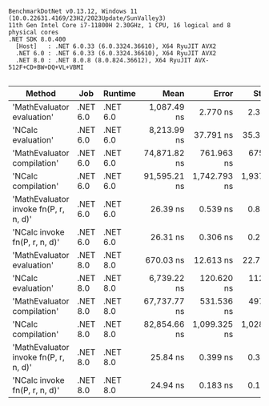```

BenchmarkDotNet v0.13.12, Windows 11 (10.0.22631.4169/23H2/2023Update/SunValley3)
11th Gen Intel Core i7-11800H 2.30GHz, 1 CPU, 16 logical and 8 physical cores
.NET SDK 8.0.400
  [Host]   : .NET 6.0.33 (6.0.3324.36610), X64 RyuJIT AVX2
  .NET 6.0 : .NET 6.0.33 (6.0.3324.36610), X64 RyuJIT AVX2
  .NET 8.0 : .NET 8.0.8 (8.0.824.36612), X64 RyuJIT AVX-512F+CD+BW+DQ+VL+VBMI


```
| Method                                | Job      | Runtime  | Mean         | Error        | StdDev       | Gen0   | Gen1   | Allocated |
|-------------------------------------- |--------- |--------- |-------------:|-------------:|-------------:|-------:|-------:|----------:|
| &#39;MathEvaluator evaluation&#39;            | .NET 6.0 | .NET 6.0 |  1,087.49 ns |     2.770 ns |     2.313 ns | 0.1125 |      - |    1432 B |
| &#39;NCalc evaluation&#39;                    | .NET 6.0 | .NET 6.0 |  8,213.99 ns |    37.791 ns |    35.350 ns | 0.2899 |      - |    3736 B |
| &#39;MathEvaluator compilation&#39;           | .NET 6.0 | .NET 6.0 | 74,871.82 ns |   761.963 ns |   675.460 ns | 0.4883 | 0.2441 |    7540 B |
| &#39;NCalc compilation&#39;                   | .NET 6.0 | .NET 6.0 | 91,595.21 ns | 1,742.793 ns | 1,937.110 ns | 0.6104 | 0.2441 |    8542 B |
| &#39;MathEvaluator invoke fn(P, r, n, d)&#39; | .NET 6.0 | .NET 6.0 |     26.39 ns |     0.539 ns |     0.839 ns | 0.0032 |      - |      40 B |
| &#39;NCalc invoke fn(P, r, n, d)&#39;         | .NET 6.0 | .NET 6.0 |     26.31 ns |     0.306 ns |     0.286 ns | 0.0032 |      - |      40 B |
| &#39;MathEvaluator evaluation&#39;            | .NET 8.0 | .NET 8.0 |    670.03 ns |    12.613 ns |    22.743 ns | 0.1135 |      - |    1432 B |
| &#39;NCalc evaluation&#39;                    | .NET 8.0 | .NET 8.0 |  6,739.22 ns |   120.620 ns |   112.828 ns | 0.2899 |      - |    3688 B |
| &#39;MathEvaluator compilation&#39;           | .NET 8.0 | .NET 8.0 | 67,737.77 ns |   531.536 ns |   497.199 ns | 0.4883 | 0.3662 |    7540 B |
| &#39;NCalc compilation&#39;                   | .NET 8.0 | .NET 8.0 | 82,854.66 ns | 1,099.325 ns | 1,028.309 ns | 0.4883 | 0.2441 |    8490 B |
| &#39;MathEvaluator invoke fn(P, r, n, d)&#39; | .NET 8.0 | .NET 8.0 |     25.84 ns |     0.399 ns |     0.373 ns | 0.0032 |      - |      40 B |
| &#39;NCalc invoke fn(P, r, n, d)&#39;         | .NET 8.0 | .NET 8.0 |     24.94 ns |     0.183 ns |     0.171 ns | 0.0032 |      - |      40 B |

